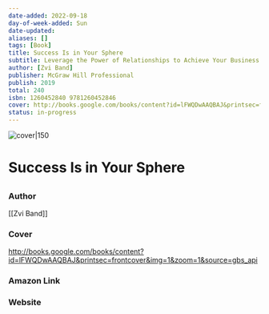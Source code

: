 ```yaml
---
date-added: 2022-09-18
day-of-week-added: Sun
date-updated: 
aliases: []
tags: [Book]
title: Success Is in Your Sphere
subtitle: Leverage the Power of Relationships to Achieve Your Business Goals
author: [Zvi Band]
publisher: McGraw Hill Professional
publish: 2019
total: 240
isbn: 1260452840 9781260452846
cover: http://books.google.com/books/content?id=lFWQDwAAQBAJ&printsec=frontcover&img=1&zoom=1&source=gbs_api
status: in-progress
---
```


![cover|150](http://books.google.com/books/content?id=lFWQDwAAQBAJ&printsec=frontcover&img=1&zoom=1&source=gbs_api)
# Success Is in Your Sphere
## 

### Author
[[Zvi Band]]

### Cover
http://books.google.com/books/content?id=lFWQDwAAQBAJ&printsec=frontcover&img=1&zoom=1&source=gbs_api

### Amazon Link


### Website